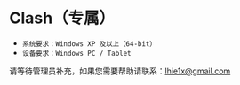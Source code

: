# Clash（专属）

* `系统要求：Windows XP 及以上（64-bit）`
* `设备要求：Windows PC / Tablet`

请等待管理员补充，如果您需要帮助请联系：lhie1x@gmail.com

